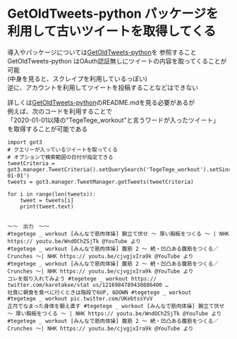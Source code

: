# GetOldTweets-python パッケージを利用して古いツイートを取得してくる

導入やパッケージについては[GetOldTweets-python](https://github.com/Jefferson-Henrique/GetOldTweets-python)を
参照すること  
GetOldTweets-python はOAuth認証無しにツイートの内容を取ってくることが可能  
(中身を見ると、スクレイプを利用しているっぽい)  
逆に、アカウントを利用してツイートを投稿することなどはできない  

詳しくは[GetOldTweets-python](https://github.com/Jefferson-Henrique/GetOldTweets-python)のREADME.mdを見る必要があるが  
例えば、次のコードを利用することで  
「2020-01-01以降の"TegeTege_workout"と言うワードが入ったツイート」  
を取得することが可能である

```
import got3
# クエリーが入っているツイートを取ってくる
# オプションで検索範囲の日付が指定できる
tweetCriteria = got3.manager.TweetCriteria().setQuerySearch('TegeTege_workout').setSince('2020-01-01')
tweets = got3.manager.TweetManager.getTweets(tweetCriteria)

for i in range(len(tweets)):
	tweet = tweets[i]
	print(tweet.text)
  

〜〜　出力　〜〜
#tegetege _ workout [みんなで筋肉体操] 腕立て伏せ ～ 厚い胸板をつくる ～ | NHK https:// youtu.be/WndOChZSjTk @YouTube より
#tegetege _ workout [みんなで筋肉体操] 腹筋 2 ～ 続・凹凸ある腹筋をつくる／Crunches ～| NHK https:// youtu.be/cjvgjxIra9k @YouTube より
#tegetege _ workout [みんなで筋肉体操] 腹筋 2 ～ 続・凹凸ある腹筋をつくる／Crunches ～| NHK https:// youtu.be/cjvgjxIra9k @YouTube より
コレを取り入れてみよう #tegetege _ workout https:// twitter.com/karetakoe/stat us/1216984789430886400 …
社食に朝食を食べに行くときは階段で6UP, 6DOWN #tegetege _ workout
#tegetege _ workout pic.twitter.com/UKebtssYvV
正月でなまった身体を鍛え直す #tegetege _ workout [みんなで筋肉体操] 腕立て伏せ ～ 厚い胸板をつくる ～ | NHK https:// youtu.be/WndOChZSjTk @YouTube より
#tegetege _ workout [みんなで筋肉体操] 腹筋 2 ～ 続・凹凸ある腹筋をつくる／Crunches ～| NHK https:// youtu.be/cjvgjxIra9k @YouTube より
```
